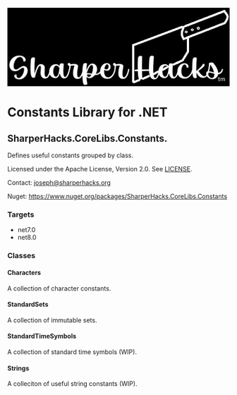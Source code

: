 ![SharperHacks logo](SHLLC-Logo.jpg)
# Constants Library for .NET
## SharperHacks.CoreLibs.Constants.

Defines useful constants grouped by class.

Licensed under the Apache License, Version 2.0. See [LICENSE](LICENSE).

Contact: joseph@sharperhacks.org

Nuget: https://www.nuget.org/packages/SharperHacks.CoreLibs.Constants

### Targets
- net7.0
- net8.0

### Classes

#### Characters
A collection of character constants.

#### StandardSets
A collection of immutable sets.

#### StandardTimeSymbols
A collection of standard time symbols (WIP).

#### Strings
A colleciton of useful string constants (WIP).
